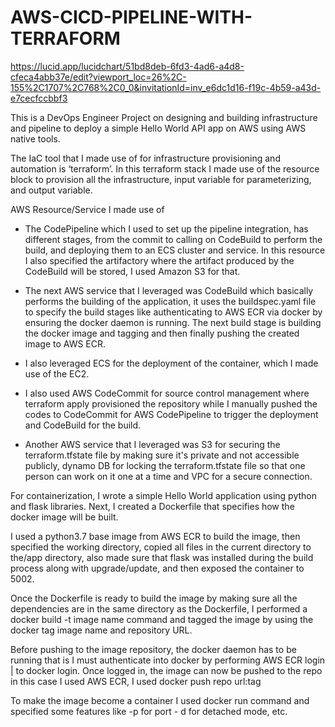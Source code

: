 # AWS-CICD-PIPELINE-WITH-TERRAFORM

https://lucid.app/lucidchart/51bd8deb-6fd3-4ad6-a4d8-cfeca4abb37e/edit?viewport_loc=26%2C-155%2C1707%2C768%2C0_0&invitationId=inv_e6dc1d16-f19c-4b59-a43d-e7cecfccbbf3

This is a DevOps Engineer Project on designing and building infrastructure and pipeline to deploy a simple
Hello World API app on AWS using AWS native tools.

The IaC tool that I made use of for infrastructure provisioning and automation is ‘terraform’. In this
terraform stack I made use of the resource block to provision all the infrastructure, input variable for
parameterizing, and output variable.

AWS Resource/Service I made use of
- The CodePipeline which I used to set up the pipeline integration, has different stages, from the commit
to calling on CodeBuild to perform the build, and deploying them to an ECS cluster and service. In this
resource I also specified the artifactory where the artifact produced by the CodeBuild will be stored, I used
Amazon S3 for that.

- The next AWS service that I leveraged was CodeBuild which basically performs the building of the
application, it uses the buildspec.yaml file to specify the build stages like authenticating to AWS ECR via
docker by ensuring the docker daemon is running. The next build stage is building the docker image and
tagging and then finally pushing the created image to AWS ECR.

- I also leveraged ECS for the deployment of the container, which I made use of the EC2.

- I also used AWS CodeCommit for source control management where terraform apply provisioned the
repository while I manually pushed the codes to CodeCommit for AWS CodePipeline to trigger the
deployment and CodeBuild for the build.

- Another AWS service that I leveraged was S3 for securing the terraform.tfstate file by making sure it's
private and not accessible publicly, dynamo DB for locking the terraform.tfstate file so that one person
can work on it one at a time and VPC for a secure connection.

For containerization, I wrote a simple Hello World application using python and flask libraries. Next, I
created a Dockerfile that specifies how the docker image will be built.

I used a python3.7 base image from AWS ECR to build the image, then specified the working directory,
copied all files in the current directory to the/app directory, also made sure that flask was installed during
the build process along with upgrade/update, and then exposed the container to 5002.

Once the Dockerfile is ready to build the image by making sure all the dependencies are in the same
directory as the Dockerfile, I performed a docker build -t image name command and tagged the image by
using the docker tag image name and repository URL.

Before pushing to the image repository, the docker daemon has to be running that is I must authenticate
into docker by performing AWS ECR login | to docker login.
Once logged in, the image can now be pushed to the repo in this case I used AWS ECR, I used docker push
repo url:tag

To make the image become a container I used docker run command and specified some features like -p
for port - d for detached mode, etc.

